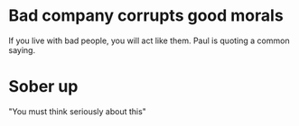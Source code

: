 # Bad company corrupts good morals

If you live with bad people, you will act like them. Paul is quoting a common saying.

# Sober up

"You must think seriously about this"